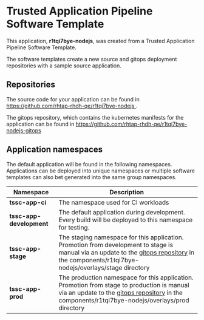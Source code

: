# Trusted Application Pipeline Software Template

This application, **r1tqi7bye-nodejs**, was created from a Trusted Application Pipeline Software Template.

The software templates create a new source and gitops deployment repositories with a sample source application. 

## Repositories

The source code for your application can be found in [https://github.com/rhtap-rhdh-qe/r1tqi7bye-nodejs ](https://github.com/rhtap-rhdh-qe/r1tqi7bye-nodejs ).
 
The gitops repository, which contains the kubernetes manifests for the application can be found in 
[https://github.com/rhtap-rhdh-qe/r1tqi7bye-nodejs-gitops ](https://github.com/rhtap-rhdh-qe/r1tqi7bye-nodejs-gitops ) 

## Application namespaces 

The default application will be found in the following namespaces. Applications can be deployed into unique namespaces or multiple software templates can also bet generated into the same group namespaces.  

|  Namespace   |  Description   |  
| -------- | -------- |
| **tssc-app-ci** | The namespace used for CI workloads |
| **tssc-app-development** | The default application during development. Every build will be deployed to this namespace for testing. |
| **tssc-app-stage** | The staging namespace for this application. Promotion from development to stage is manual via an update to the [gitops repository](https://github.com/rhtap-rhdh-qe/r1tqi7bye-nodejs-gitops ) in the components/r1tqi7bye-nodejs/overlays/stage directory |
| **tssc-app-prod** | The production namespace for this application. Promotion from stage to production is manual via an update to the [gitops repository](https://github.com/rhtap-rhdh-qe/r1tqi7bye-nodejs-gitops ) in the components/r1tqi7bye-nodejs/overlays/prod directory |